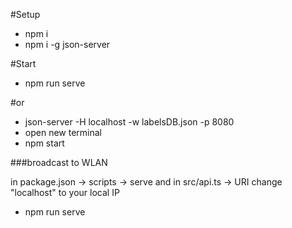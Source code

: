 #Setup
- npm i
- npm i -g json-server

#Start
- npm run serve

#or
 
- json-server -H localhost -w labelsDB.json -p 8080
- open new terminal
- npm start

###broadcast to WLAN

   in package.json -> scripts -> serve
   and in src/api.ts -> URI
   change "localhost" to your local IP

- npm run serve
